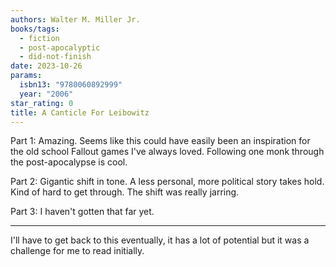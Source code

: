 ```yaml
---
authors: Walter M. Miller Jr.
books/tags:
  - fiction
  - post-apocalyptic
  - did-not-finish
date: 2023-10-26
params:
  isbn13: "9780060892999"
  year: "2006"
star_rating: 0
title: A Canticle For Leibowitz
---
```


Part 1: Amazing. Seems like this could have easily been an inspiration for the old school Fallout games I've always loved. Following one monk through the post-apocalypse is cool.

Part 2: Gigantic shift in tone. A less personal, more political story takes hold. Kind of hard to get through. The shift was really jarring.

Part 3: I haven't gotten that far yet.

<!--more-->

---

I'll have to get back to this eventually, it has a lot of potential but it was a challenge for me to read initially.
